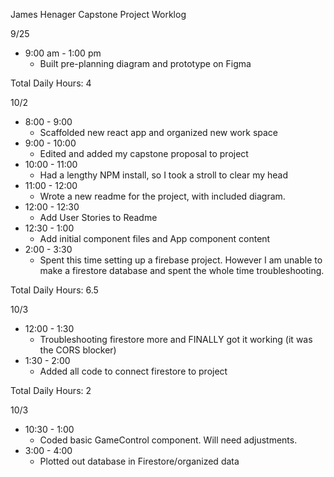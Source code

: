 James Henager Capstone Project Worklog

9/25 
  - 9:00 am - 1:00 pm 
    - Built pre-planning diagram and prototype on Figma

Total Daily Hours: 4

10/2
  - 8:00 - 9:00
    - Scaffolded new react app and organized new work space
  - 9:00 - 10:00
    - Edited and added my capstone proposal to project
  - 10:00 - 11:00 
    - Had a lengthy NPM install, so I took a stroll to clear my head
  - 11:00 - 12:00
    - Wrote a new readme for the project, with included diagram.
  - 12:00 - 12:30
    - Add User Stories to Readme
  - 12:30 - 1:00
    - Add initial component files and App component content
  - 2:00 - 3:30
    - Spent this time setting up a firebase project. However I am unable to make a firestore database and spent the whole time troubleshooting.

Total Daily Hours: 6.5

10/3
  - 12:00 - 1:30
    - Troubleshooting firestore more and FINALLY got it working (it was the CORS blocker)
  - 1:30 - 2:00
    - Added all code to connect firestore to project

Total Daily Hours: 2

10/3
  - 10:30 - 1:00
    - Coded basic GameControl component. Will need adjustments.
  - 3:00 - 4:00
    - Plotted out database in Firestore/organized data
